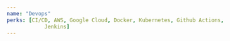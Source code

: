 ```yaml
---
name: "Devops"
perks: [CI/CD, AWS, Google Cloud, Docker, Kubernetes, Github Actions,
            Jenkins]
---
```

